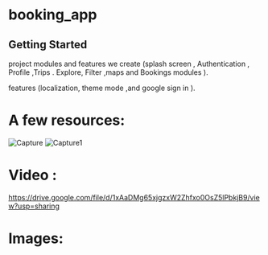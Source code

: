# booking_app



## Getting Started

project modules and features  we create (splash screen , Authentication , Profile ,Trips . Explore, Filter ,maps and Bookings modules ).

features (localization, theme mode ,and google sign in ).
# A few resources:


![Capture](https://user-images.githubusercontent.com/64233832/193407061-d3898461-69eb-4b97-b40d-9300c6d97f43.JPG)
![Capture1](https://user-images.githubusercontent.com/64233832/193407057-8a8763db-4c6d-4639-991b-ec87ab95851d.JPG)


# Video :
https://drive.google.com/file/d/1xAaDMg65xjgzxW2Zhfxo0OsZ5lPbkjB9/view?usp=sharing


# Images:





